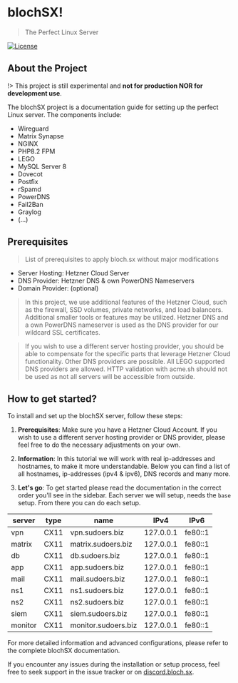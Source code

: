 # blochSX!
> The Perfect Linux Server

[![License](https://img.shields.io/badge/license-CC%20BY--NC%203.0-blue)](https://creativecommons.org/licenses/by-nc/3.0/)

## About the Project

!> This project is still experimental and **not for production NOR for development use**.

The blochSX project is a documentation guide for setting up the perfect Linux server. The components include:
- Wireguard
- Matrix Synapse
- NGINX
- PHP8.2 FPM
- LEGO
- MySQL Server 8
- Dovecot
- Postfix
- rSpamd
- PowerDNS
- Fail2Ban
- Graylog
- (...)

## Prerequisites
> List of prerequisites to apply bloch.sx without major modifications

- Server Hosting: Hetzner Cloud Server
- DNS Provider: Hetzner DNS & own PowerDNS Nameservers
- Domain Provider: (optional)

> In this project, we use additional features of the Hetzner Cloud, such as the firewall, SSD volumes, private networks, and load balancers. Additional smaller tools or features may be utilized. Hetzner DNS and a own PowerDNS nameserver is used as the DNS provider for our wildcard SSL certificates.

> If you wish to use a different server hosting provider, you should be able to compensate for the specific parts that leverage Hetzner Cloud functionality. Other DNS providers are possible. All LEGO supported DNS providers are allowed. HTTP validation with acme.sh should not be used as not all servers will be accessible from outside.

## How to get started?

To install and set up the blochSX server, follow these steps:

1. **Prerequisites**: Make sure you have a Hetzner Cloud Account. If you wish to use a different server hosting provider or DNS provider, please feel free to do the necessary adjustments on your own.

2. **Information**: In this tutorial we will work with real ip-addresses and hostnames, to make it more understandable. Below you can find a list of all hostnames, ip-addresses (ipv4 & ipv6), DNS records and many more.

3. **Let's go**: To get started please read the documentation in the correct order you'll see in the sidebar. Each server we will setup, needs the `base` setup. From there you can do each setup.

| server | type     | name  | IPv4  | IPv6  |
|----------|----------|-------|-------|-------|
| vpn | CX11 | vpn.sudoers.biz | 127.0.0.1 | fe80::1 |
| matrix | CX11 | matrix.sudoers.biz | 127.0.0.1 | fe80::1 |
| db | CX11 | db.sudoers.biz | 127.0.0.1 | fe80::1 |
| app | CX11 | app.sudoers.biz | 127.0.0.1 | fe80::1 |
| mail | CX11 | mail.sudoers.biz | 127.0.0.1 | fe80::1 |
| ns1 | CX11 | ns1.sudoers.biz | 127.0.0.1 | fe80::1 |
| ns2 | CX11 | ns2.sudoers.biz | 127.0.0.1 | fe80::1 |
| siem | CX11 | siem.sudoers.biz | 127.0.0.1 | fe80::1 |
| monitor | CX11 | monitor.sudoers.biz | 127.0.0.1 | fe80::1 |

For more detailed information and advanced configurations, please refer to the complete blochSX documentation.

If you encounter any issues during the installation or setup process, feel free to seek support in the issue tracker or on [discord.bloch.sx](https://discord.bloch.sx).
```
